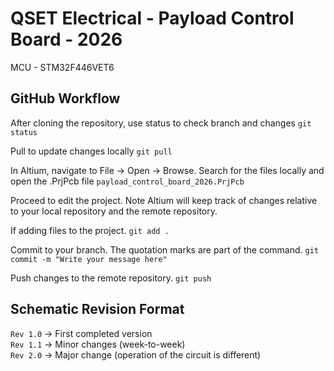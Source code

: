 # QSET Electrical - Payload Control Board - 2026

MCU - STM32F446VET6

## GitHub Workflow

After cloning the repository, use status to check branch and changes
`git status` 

Pull to update changes locally
`git pull`

In Altium, navigate to File -> Open -> Browse. Search for the files locally and open the .PrjPcb file 
`payload_control_board_2026.PrjPcb`

Proceed to edit the project. Note Altium will keep track of changes relative to your local repository and the remote repository.

If adding files to the project. 
`git add .`

Commit to your branch. The quotation marks are part of the command.
`git commit -m "Write your message here"`

Push changes to the remote repository.
`git push`

## Schematic Revision Format

`Rev 1.0` -> First completed version\
`Rev 1.1` -> Minor changes (week-to-week)\
`Rev 2.0` -> Major change (operation of the circuit is different)
